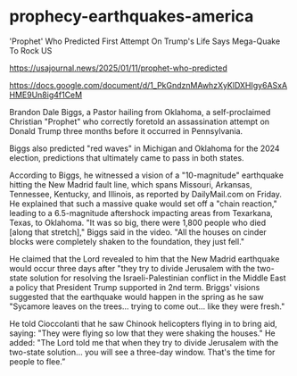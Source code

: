 # prophecy-earthquakes-america

'Prophet' Who Predicted First Attempt On Trump's Life Says Mega-Quake To Rock US

https://usajournal.news/2025/01/11/prophet-who-predicted

https://docs.google.com/document/d/1_PkGndznMAwhzXyKlDXHIgy6ASxAHME9Un8ig4f1CeM

Brandon Dale Biggs, a Pastor hailing from Oklahoma, a self-proclaimed Christian "Prophet" who correctly foretold an assassination attempt on Donald Trump three months before it occurred in Pennsylvania.

Biggs also predicted "red waves" in Michigan and Oklahoma for the 2024 election, predictions that ultimately came to pass in both states.

According to Biggs, he witnessed a vision of a "10-magnitude" earthquake hitting the New Madrid fault line, which spans Missouri, Arkansas, Tennessee, Kentucky, and Illinois, as reported by DailyMail.com on Friday. He explained that such a massive quake would set off a "chain reaction," leading to a 6.5-magnitude aftershock impacting areas from Texarkana, Texas, to Oklahoma. "It was so big, there were 1,800 people who died [along that stretch]," Biggs said in the video. "All the houses on cinder blocks were completely shaken to the foundation, they just fell."

He claimed that the Lord revealed to him that the New Madrid earthquake would occur three days after "they try to divide Jerusalem with the two-state solution for resolving the Israeli-Palestinian conflict in the Middle East a policy that President Trump supported in 2nd term. Briggs' visions suggested that the earthquake would happen in the spring as he saw "Sycamore leaves on the trees… trying to come out… like they were fresh."

He told Cioccolanti that he saw Chinook helicopters flying in to bring aid, saying: "They were flying so low that they were shaking the houses." He added: "The Lord told me that when they try to divide Jerusalem with the two-state solution... you will see a three-day window. That's the time for people to flee.”
